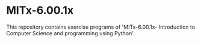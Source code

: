 # MITx-6.00.1x
This repository contains exercise programs of 'MITx-6.00.1x- Introduction to Computer Science and programming using Python'.
